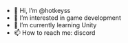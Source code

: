 - 👋 Hi, I’m @hotkeyss
- 👀 I’m interested in game development
- 🌱 I’m currently learning Unity
- 📫 How to reach me: discord

<!---
hotkeyss/hotkeyss is a ✨ special ✨ repository because its `README.md` (this file) appears on your GitHub profile.
You can click the Preview link to take a look at your changes.
--->
